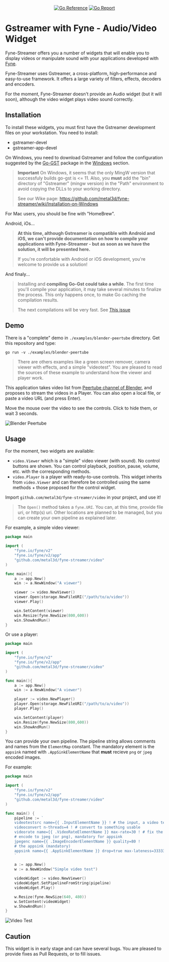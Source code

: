 <div align="center">
    <a href="https://pkg.go.dev/github.com/metal3d/fyne-streamer"><img src="https://pkg.go.dev/badge/github.com/metal3d/fyne-streamer.svg" alt="Go Reference"></a>
    <a href="https://goreportcard.com/report/github.com/metal3d/fyne-streamer"><img src="https://goreportcard.com/badge/github.com/metal3d/fyne-streamer" alt="Go Report"/></a>
</div>

# Gstreamer with Fyne - Audio/Video Widget

Fyne-Streamer offers you a number of widgets that will enable you to display videos or manipulate sound with your applications developed with [Fyne](https://fyne.io).

Fyne-Streamer uses Gstreamer, a cross-platform, high-performance and easy-to-use framework. It offers a large variety of filters, effects, decoders and encoders.

For the moment, Fyne-Streamer doesn't provide an Audio widget (but it will soon), although the video widget plays video sound correctly.

## Installation

To install these widgets, you must first have the Gstreamer development files on your workstation. You need to install:

- gstreamer-devel
- gstreamer-app-devel

On Windows, you need to download Gstreamer and follow the configuration suggested by the [Go-GST](https://github.com/go-gst/go-gst) package in the [Windows](https://github.com/go-gst/go-gst#windows) section.

> **Important** On Windows, it seems that the only MingW version that successfuly builds go-gst is <= 11. Also, you **must** add the "bin" directory of "Gstreamer" (mingw version) in the "Path" environment to avoid copying the DLLs to your working directory.
>
> See our Wike page: https://github.com/metal3d/fyne-streamer/wiki/Installation-on-Windows

For Mac users, you should be fine with "HomeBrew".

Android, iOs...

> **At this time, although Gstreamer is compatible with Android and iOS, we can't provide documentation on how to compile your applications with Fyne-Streamer - but as soon as we have the solution, it will be presented here.**
>
> If you're confortable with Android or iOS development, you're welcome to provide us a solution!

And finaly...

> Installing and **compiling Go-Gst could take a while**. The first time you'll compile your application, it may take several minutes to finalize the process.
> This only happens once, to make Go caching the compilation results.
> 
> The next compilations will be very fast. See [This issue](https://github.com/go-gst/go-gst/issues/16)

## Demo

There is a "complete" demo in `./examples/blender-peertube` directory. Get this repository and type:

```
go run -v ./examples/blender-peertube
```

> There are others examples like a green screen remover, camera viewer with effects, and a simple "videotest". You are pleased to read the sources of these example to understand how the viewer and player work.


This application takes video list from [Peertube channel of Blender](https://video.blender.org/), and proposes to stream the videos in a Player. You can also open a local file, or paste a video URL (and press Enter).

Move the mouse over the video to see the controls. Click to hide them, or wait 3 seconds.

![Blender Peertube](./misc/peertube.png)

## Usage

For the moment, two widgets are available:

- `video.Viewer` which is a "simple" video viewer (with sound).  No control buttons are shown. You can control playback, position, pause, volume, etc. with the corresponding methods.
- `video.Player` is a player with ready-to-use controls. This widget inherits from `video.Viewer` and can therefore be controlled using the same methods + those proposed for the control widget.

Import `github.com/metal3d/fyne-streamer/video` in your project, and use it!

> The `Open()` method takes a `fyne.URI`. You can, at this time, provide file uri, or http(s) uri. Other locations are planned to be managed, but you can create your own pipeline as explained later.

For example, a simple video viewer:

```go
package main

import (
	"fyne.io/fyne/v2"
	"fyne.io/fyne/v2/app"
	"github.com/metal3d/fyne-streamer/video"
)

func main(){
	a := app.New()
	win := a.NewWindow("A viewer")

	viewer := video.NewViewer()
	viewer.Open(storage.NewFileURI("/path/to/a/video"))
	viewer.Play()

	win.SetContent(viewer)
	win.Resize(fyne.NewSize(800,600))
	win.ShowAndRun()
}
```


Or use a player:

```go
package main

import (
	"fyne.io/fyne/v2"
	"fyne.io/fyne/v2/app"
	"github.com/metal3d/fyne-streamer/video"
)

func main(){
	a := app.New()
	win := a.NewWindow("A viewer")

	player := video.NewPlayer()
	player.Open(storage.NewFileURI("/path/to/a/video"))
	player.Play()

	win.SetContent(player)
	win.Resize(fyne.NewSize(800,600))
	win.ShowAndRun()
}
```

You can provide your own pipeline. The pipeline string allows comments and names from the `ElementMap` constant. The mandatory element is the `appsink` named with `.AppSinkElementName` that **must** recieve `png` or `jpeg` encoded images.

For example:

```go
package main

import (
	"fyne.io/fyne/v2"
	"fyne.io/fyne/v2/app"
	"github.com/metal3d/fyne-streamer/video"
)

func main() {
	pipeline := `
	videotestsrc name={{ .InputElementName }} ! # the input, a video test
	videoconvert n-threads=4 ! # convert to something usable
	videorate name={{ .VideoRateElementName }} max-rate=30 ! # fix the framerate
	# encode to jpeg (or png), mandatory for appsink
	jpegenc name={{ .ImageEncoderElementName }} quality=80 !
	# the appsink (mandatory)
	appsink name={{ .AppSinkElementName }} drop=true max-lateness=33333 sync=true
	`

	a := app.New()
	w := a.NewWindow("Simple video test")

	videoWidget := video.NewViewer()
	videoWidget.SetPipelineFromString(pipeline)
	videoWidget.Play()

	w.Resize(fyne.NewSize(640, 480))
	w.SetContent(videoWidget)
	w.ShowAndRun()
}
```

![Video Test](./misc/videotest.png)


## Caution

This widget is in early stage and can have several bugs. You are pleased to provide fixes as Pull Requests, or to fill issues.
